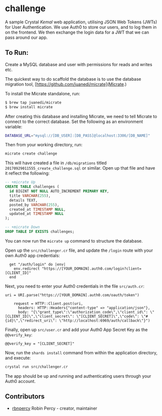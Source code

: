 challenge
=========

A sample Crystal *Kemal* web application, utilising JSON Web Tokens (JWTs) for User Authentication.  We use Auth0 to store our users, and to log them in on the frontend.  We then exchange the login data for a JWT that we can pass around our app.

## To Run:

Create a MySQL database and user with permissions for reads and writes etc.

The quickest way to do scaffold the database is to use the database migration tool, [https://github.com/juanedi/micrate](Micrate.)

To install the Micrate standalone, run:

~~~ bash
$ brew tap juanedi/micrate
$ brew install micrate
~~~

After creating this database and installing Micrate, we need to tell Micrate to connect to the correct database.  Set the following as an environment variable:

~~~ bash
DATABASE_URL="mysql://[DB_USER]:[DB_PASS]@localhost:3306/[DB_NAME]"
~~~

Then from your working directory, run:

~~~ bash
micrate create challenge
~~~

This will have created a file in `/db/migrations` titled `20170929011555_create_challenge.sql` or similar.  Open up that file and have it reflect the following:

~~~ sql
-- +micrate Up
CREATE TABLE challenges (
  id BIGINT NOT NULL AUTO_INCREMENT PRIMARY KEY,
  title VARCHAR(255),
  details TEXT,
  posted_by VARCHAR(255),
  created_at TIMESTAMP NULL,
  updated_at TIMESTAMP NULL
);

-- +micrate Down
DROP TABLE IF EXISTS challenges;
~~~

You can now run the `micrate up` command to structure the database.

Open up the `src/challenger.cr` file, and update the `/login` route with your own Auth0 app credentials:

~~~ crystal
  get "/auth/login" do |env|
    env.redirect "https://[YOUR_DOMAIN].auth0.com/login?client=[CLIENT_ID]"
  end
~~~  

Next, you need to enter your Auth0 credentials in the file `src/auth.cr`:

~~~ crystal
uri = URI.parse("https://[YOUR_DOMAIN].auth0.com/oauth/token")

    request = HTTP::Client.post(uri,
      headers: HTTP::Headers{"content-type" => "application/json"},
      body: "{\"grant_type\":\"authorization_code\",\"client_id\": \"[CLIENT_ID]\",\"client_secret\": \"[CLIENT_SECRET]\",\"code\": \"#{id}\",\"redirect_uri\": \"http://localhost:6969/auth/callback\"}")
~~~

Finally, open up `src/user.cr` and add your Auth0 App Secret Key as the `@@verify_key`:

~~~ crystal
@@verify_key = "[CLIENT_SECRET]"
~~~

Now, run the `shards install` command from within the application directory, and execute:

~~~ bash
crystal run src/challenger.cr
~~~

The app should be up and running and authenticating users through your Auth0 account.


## Contributors

- [rbnpercy](https://github.com/rbnpercy) Robin Percy - creator, maintainer

